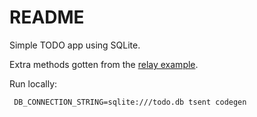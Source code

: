 # README

Simple TODO app using SQLite.

Extra methods gotten from the [relay example](https://github.com/relayjs/relay-examples/blob/master/todo/data/schema.graphql).

Run locally:

```shell
 DB_CONNECTION_STRING=sqlite:///todo.db tsent codegen
 ```

